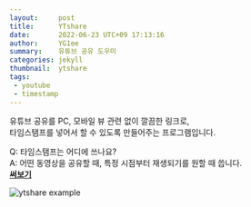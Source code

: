 ```yaml
---
layout:     post
title:      YTshare
date:       2022-06-23 UTC+09 17:13:16
author:     YG1ee
summary:    유튜브 공유 도우미
categories: jekyll
thumbnail:  ytshare
tags:
 - youtube
 - timestamp
---
```


유튜브 공유를 PC, 모바일 뷰 관련 없이 깔끔한 링크로,\
타임스탬프를 넣어서 할 수 있도록 만들어주는 프로그램입니다.

Q: 타임스탬프는 어디에 쓰나요?\
A: 어떤 동영상을 공유할 때, 특정 시점부터 재생되기를 원할 때 씁니다.\
**[써보기](/ytshare/index.html)**

![ytshare example](https://i.imgur.com/DkxQfXq.png)

